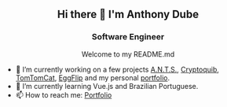 <h2 align="center">Hi there 👋 I'm Anthony Dube</h2>
<h3 align="center">Software Engineer</h3>
<p align="center">Welcome to my README.md</p>


- 🔭 I’m currently working on a few projects [A.N.T.S.](../../../ants), [Cryptoquib](../../../cryptoquib), [TomTomCat](../../../tomtomcat), [EggFlip](../../../eggflip) and my personal [portfolio](https://ajdube.com).
- 🌱 I’m currently learning Vue.js and Brazilian Portuguese.
- 📫 How to reach me: [Portfolio](https://ajdube.com)
